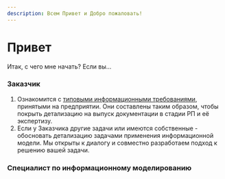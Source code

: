 ```yaml
---
description: Всем Привет и Добро пожаловать!
---
```


# Привет

Итак, с чего мне начать? Если вы...

### Заказчик

1. Ознакомится с [типовыми информационными требованиями](standarty/p2.-shablony/tekhnicheskie-zadaniya/informacionnye-trebovaniya-zakazchika.md), принятыми на предприятии. Они составлены таким образом, чтобы покрыть детализацию на выпуск документации в стадии РП и её экспертизу.
2. Если у Заказчика другие задачи или имеются собственные - обосновать детализацию задачами применения информационной модели. Мы открыты к диалогу и совместно разработаем подход к решению вашей задачи.

### Специалист по информационному моделированию
